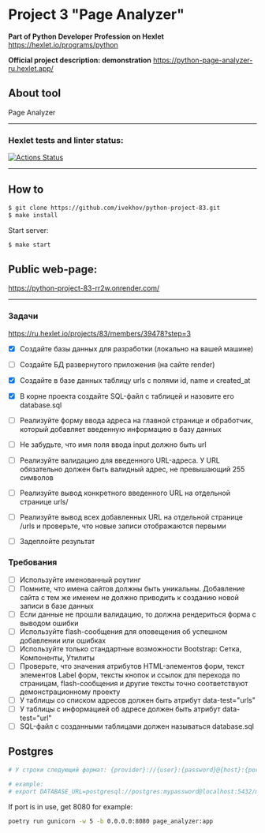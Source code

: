 # Project 3 "Page Analyzer"

**Part of Python Developer Profession on Hexlet**
https://hexlet.io/programs/python

**Official project description: demonstration**
https://python-page-analyzer-ru.hexlet.app/


## About tool

Page Analyzer

---



### Hexlet tests and linter status:
[![Actions Status](https://github.com/ivekhov/python-project-83/actions/workflows/hexlet-check.yml/badge.svg)](https://github.com/ivekhov/python-project-83/actions)


----
## How to

```bash
$ git clone https://github.com/ivekhov/python-project-83.git
$ make install
```

Start server:
```bash
$ make start
```

## Public web-page:

https://python-project-83-rr2w.onrender.com/

----

### Задачи
https://ru.hexlet.io/projects/83/members/39478?step=3 


- [x] Создайте базы данных для разработки (локально на вашей машине) 

- [ ] Создайте БД развернутого приложения (на сайте render)

- [x] Создайте в базе данных таблицу urls с полями id, name и created_at

- [x] В корне проекта создайте SQL-файл с таблицей и назовите его database.sql

- [ ] Реализуйте форму ввода адреса на главной странице и обработчик, который добавляет введенную информацию в базу данных

- [ ] Не забудьте, что имя поля ввода input должно быть url

- [ ] Реализуйте валидацию для введенного URL-адреса. У URL обязательно должен быть валидный адрес, не превышающий 255 символов

- [ ] Реализуйте вывод конкретного введенного URL на отдельной странице urls/<id>

- [ ] Реализуйте вывод всех добавленных URL на отдельной странице /urls и проверьте, что новые записи отображаются первыми

- [ ] Задеплойте результат


### Требования
- [ ] Используйте именованный роутинг
- [ ] Помните, что имена сайтов должны быть уникальны. Добавление сайта с тем же именем не должно приводить к созданию новой записи в базе данных
- [ ] Если данные не прошли валидацию, то должна рендериться форма с выводом ошибки
- [ ] Используйте flash-сообщения для оповещения об успешном добавлении или ошибках
- [ ] Используйте только стандартные возможности Bootstrap: Сетка, Компоненты, Утилиты
- [ ] Проверьте, что значения атрибутов HTML-элементов форм, текст элементов Label форм, тексты кнопок и ссылок для перехода по страницам, flash-сообщения и другие тексты точно соответствуют демонстрационному проекту
- [ ] У таблицы со списком адресов должен быть атрибут data-test="urls"
- [ ] У таблицы с информацией об адресе должен быть атрибут data-test="url"
- [ ] SQL-файл с созданными таблицами должен называться database.sql

## Postgres

```bash
# У строки следующий формат: {provider}://{user}:{password}@{host}:{port}/{db}

# example: 
# export DATABASE_URL=postgresql://postgres:mypassword@localhost:5432/mydb
```


If port is in use, get 8080 for example:
```bash
poetry run gunicorn -w 5 -b 0.0.0.0:8080 page_analyzer:app

